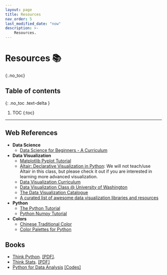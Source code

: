 ```yaml
---
layout: page
title: Resources
nav_order: 5
last_modified_date: "now"
description: >-
    Resources.
---
```


# Resources 📚
{:.no_toc}

## Table of contents
{: .no_toc .text-delta }

1. TOC
{:toc}

---

## Web References

- **Data Science**
  - [Data Science for Beginners - A Curriculum](https://github.com/microsoft/Data-Science-For-Beginners)
- **Data Visualization**
  - [Matplotlib Pyplot Tutorial](https://matplotlib.org/2.0.2/users/pyplot_tutorial.html)
  - [Altair: Declarative Visualization in Python](https://altair-viz.github.io/): We will not teach/use Altair in this class,
    but please check it out if you are interested in learning more advanced visualization.
  - [Data Visualization Curriculum](https://uwdata.github.io/visualization-curriculum/intro.html)
  - [Data Visualization Class @ University of Washington](https://courses.cs.washington.edu/courses/cse512/19sp/)
  - [The Data Visualization Catalogue](https://datavizcatalogue.com/index.html)
  - [A curated list of awesome data visualization libraries and resources](https://github.com/fasouto/awesome-dataviz)
- **Python**
  - [The Python Tutorial](https://docs.python.org/3.5/tutorial/)
  - [Python Numpy Tutorial](https://cs231n.github.io/python-numpy-tutorial/) 
- **Colors**
  - [Chinese Traditional Color](https://github.com/zerosoul/chinese-colors)
  - [Color Palettes for Python](https://github.com/jiffyclub/palettable)

## Books

- [Think Python](https://www.greenteapress.com/thinkpython2/html/index.html). [[PDF]](https://greenteapress.com/thinkpython2/thinkpython2.pdf).
- [Think Stats](https://greenteapress.com/thinkstats2/html/index.html). [[PDF]](https://greenteapress.com/thinkstats2/thinkstats2.pdf)
- [Python for Data Analysis](https://www.oreilly.com/library/view/python-for-data/9781449323592/) [[Codes]](https://github.com/wesm/pydata-book)
